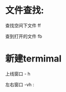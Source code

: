 # 文件查找:

查找空间下文件<Space> ff

查到打开的文件<Space> fb



# 新建termimal

上线窗口  <Space> - h  

左右窗口 <Space> -vh :









